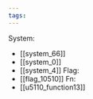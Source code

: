 ```yaml
---
tags:
---
```

System:
- [[system_66]]
- [[system_0]]
- [[system_4]]
Flag:
- [[flag_10510]]
Fn:
- [[u5110_function13]]
